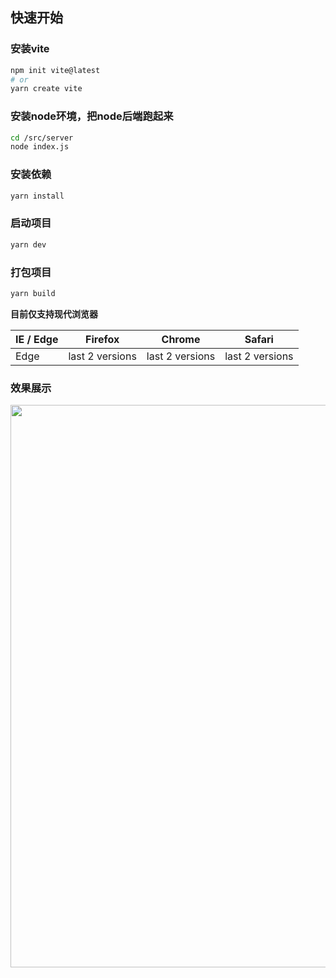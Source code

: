 ## 快速开始
### 安装vite
```sh
npm init vite@latest
# or
yarn create vite
```
### 安装node环境，把node后端跑起来
```sh
cd /src/server 
node index.js
```
### 安装依赖

```sh
yarn install
```

### 启动项目

```sh
yarn dev
```
### 打包项目

```sh
yarn build
```
**目前仅支持现代浏览器**

| IE / Edge | Firefox | Chrome | Safari |
| --------- | --------- | --------- | --------- |
| Edge | last 2 versions | last 2 versions | last 2 versions |

### 效果展示
<p align="center">
    <img width="900" src="http://47.101.59.21:8080/admin-plat/picture/login.png">
</p>
